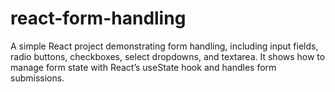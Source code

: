 # react-form-handling
A simple React project demonstrating form handling, including input fields, radio buttons, checkboxes, select dropdowns, and textarea. It shows how to manage form state with React’s useState hook and handles form submissions.
